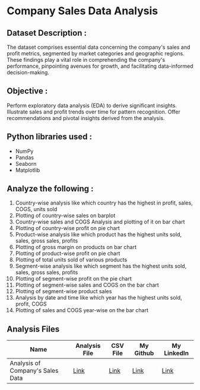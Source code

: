 # Company Sales Data Analysis
## Dataset Description :
The dataset comprises essential data concerning the company's sales and profit metrics, segmented by market categories and geographic regions. These findings play a vital role in comprehending the company's performance, pinpointing avenues for growth, and facilitating data-informed decision-making.

## Objective :
Perform exploratory data analysis (EDA) to derive significant insights. Illustrate sales and profit trends over time for pattern recognition. Offer recommendations and pivotal insights derived from the analysis.

## Python libraries used :
* NumPy
* Pandas
* Seaborn
* Matplotlib

## Analyze the following :
1) Country-wise analysis like which country has the highest in profit, sales, COGS, units sold
2) Plotting of country-wise sales on barplot
3) Country-wise sales and COGS Analysis and plotting of it on bar chart
4) Plotting of country-wise profit on pie chart
5) Product-wise analysis like which product has the highest units sold, sales, gross sales, profits 
6) Plotting of gross margin on products on bar chart
7) Plotting of product-wise profit on pie chart
8) Plotting of total units sold of various products
9) Segment-wise analysis like which segment has the highest units sold, sales, gross sales, profits
10) Plotting of segment-wise profit on the pie chart
11) Plotting of segment-wise sales and COGS on the bar chart
12) Plotting of segment-wise product sales
13) Analysis by date and time like which year has the highest units sold, profit, COGS
14) Plotting of sales and COGS year-wise on the bar chart

## Analysis Files


|Name|Analysis File|CSV File|My Github|My Linkedln|
|-|-|-|-|-|
|Analysis of Company's Sales Data|[Link](https://github.com/shubhammeshram01/Analysis-of-Company-s-Sales-Data/blob/main/Analysis%20of%20Company's%20Revenue.ipynb)|[Link](https://github.com/shubhammeshram01/Analysis-of-Company-s-Sales-Data/blob/main/Financials.csv)|[Link](https://github.com/shubhammeshram01)|[Link]()|
